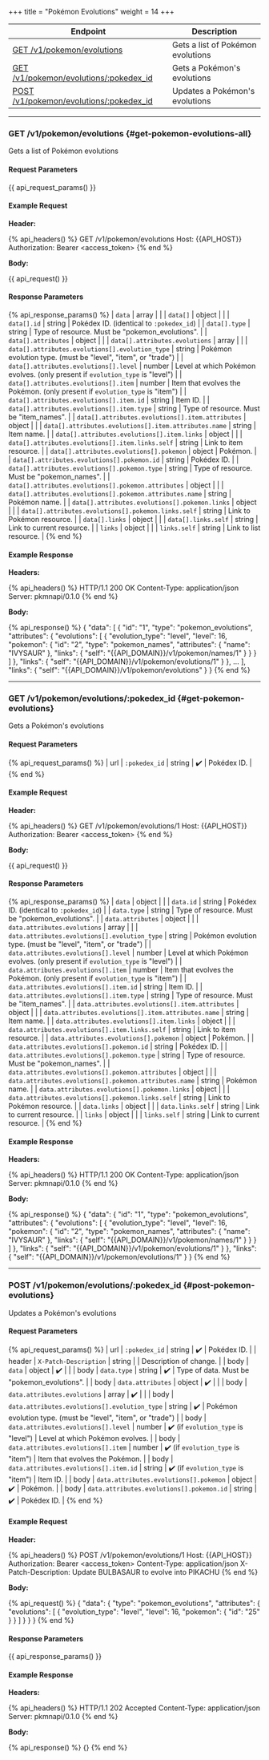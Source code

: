 +++
title = "Pokémon Evolutions"
weight = 14
+++

| Endpoint                                                            | Description                       |
|---------------------------------------------------------------------|-----------------------------------|
| [GET /v1/pokemon/evolutions](#get-pokemon-evolutions-all)           | Gets a list of Pokémon evolutions |
| [GET /v1/pokemon/evolutions/:pokedex_id](#get-pokemon-evolutions)   | Gets a Pokémon's evolutions       |
| [POST /v1/pokemon/evolutions/:pokedex_id](#post-pokemon-evolutions) | Updates a Pokémon's evolutions    |

---

### GET /v1/pokemon/evolutions {#get-pokemon-evolutions-all}

Gets a list of Pokémon evolutions

#### Request Parameters

{{ api_request_params() }}

#### Example Request

**Header:**

{% api_headers() %}
GET /v1/pokemon/evolutions
Host: {{API_HOST}}
Authorization: Bearer <access_token>
{% end %}

**Body:**

{{ api_request() }}

#### Response Parameters

{% api_response_params() %}
| `data`                                                   | array  |                                                                               |
| `data[]`                                                 | object |                                                                               |
| `data[].id`                                              | string | Pokédex ID. (identical to `:pokedex_id`)                                      |
| `data[].type`                                            | string | Type of resource. Must be "pokemon_evolutions".                               |
| `data[].attributes`                                      | object |                                                                               |
| `data[].attributes.evolutions`                           | array  |                                                                               |
| `data[].attributes.evolutions[].evolution_type`          | string | Pokémon evolution type. (must be "level", "item", or "trade")                 |
| `data[].attributes.evolutions[].level`                   | number | Level at which Pokémon evolves. (only present if `evolution_type` is "level") |
| `data[].attributes.evolutions[].item`                    | number | Item that evolves the Pokémon. (only present if `evolution_type` is "item")   |
| `data[].attributes.evolutions[].item.id`                 | string | Item ID.                                                                      |
| `data[].attributes.evolutions[].item.type`               | string | Type of resource. Must be "item_names".                                       |
| `data[].attributes.evolutions[].item.attributes`         | object |                                                                               |
| `data[].attributes.evolutions[].item.attributes.name`    | string | Item name.                                                                    |
| `data[].attributes.evolutions[].item.links`              | object |                                                                               |
| `data[].attributes.evolutions[].item.links.self`         | string | Link to item resource.                                                        |
| `data[].attributes.evolutions[].pokemon`                 | object | Pokémon.                                                                      |
| `data[].attributes.evolutions[].pokemon.id`              | string | Pokédex ID.                                                                   |
| `data[].attributes.evolutions[].pokemon.type`            | string | Type of resource. Must be "pokemon_names".                                    |
| `data[].attributes.evolutions[].pokemon.attributes`      | object |                                                                               |
| `data[].attributes.evolutions[].pokemon.attributes.name` | string | Pokémon name.                                                                 |
| `data[].attributes.evolutions[].pokemon.links`           | object |                                                                               |
| `data[].attributes.evolutions[].pokemon.links.self`      | string | Link to Pokémon resource.                                                     |
| `data[].links`                                           | object |                                                                               |
| `data[].links.self`                                      | string | Link to current resource.                                                     |
| `links`                                                  | object |                                                                               |
| `links.self`                                             | string | Link to list resource.                                                        |
{% end %}

#### Example Response

**Headers:**

{% api_headers() %}
HTTP/1.1 200 OK
Content-Type: application/json
Server: pkmnapi/0.1.0
{% end %}

**Body:**

{% api_response() %}
{
    "data": [
        {
            "id": "1",
            "type": "pokemon_evolutions",
            "attributes": {
                "evolutions": [
                    {
                        "evolution_type": "level",
                        "level": 16,
                        "pokemon": {
                            "id": "2",
                            "type": "pokemon_names",
                            "attributes": {
                                "name": "IVYSAUR"
                            },
                            "links": {
                                "self": "{{API_DOMAIN}}/v1/pokemon/names/1"
                            }
                        }
                    }
                ]
            },
            "links": {
                "self": "{{API_DOMAIN}}/v1/pokemon/evolutions/1"
            }
        },
        ...
    ],
    "links": {
        "self": "{{API_DOMAIN}}/v1/pokemon/evolutions"
    }
}
{% end %}

---

### GET /v1/pokemon/evolutions/:pokedex_id {#get-pokemon-evolutions}

Gets a Pokémon's evolutions

#### Request Parameters

{% api_request_params() %}
| url | `:pokedex_id` | string | ✔️ | Pokédex ID. |
{% end %}

#### Example Request

**Header:**

{% api_headers() %}
GET /v1/pokemon/evolutions/1
Host: {{API_HOST}}
Authorization: Bearer <access_token>
{% end %}

**Body:**

{{ api_request() }}

#### Response Parameters

{% api_response_params() %}
| `data`                                                 | object |                                                                               |
| `data.id`                                              | string | Pokédex ID. (identical to `:pokedex_id`)                                      |
| `data.type`                                            | string | Type of resource. Must be "pokemon_evolutions".                               |
| `data.attributes`                                      | object |                                                                               |
| `data.attributes.evolutions`                           | array  |                                                                               |
| `data.attributes.evolutions[].evolution_type`          | string | Pokémon evolution type. (must be "level", "item", or "trade")                 |
| `data.attributes.evolutions[].level`                   | number | Level at which Pokémon evolves. (only present if `evolution_type` is "level") |
| `data.attributes.evolutions[].item`                    | number | Item that evolves the Pokémon. (only present if `evolution_type` is "item")   |
| `data.attributes.evolutions[].item.id`                 | string | Item ID.                                                                      |
| `data.attributes.evolutions[].item.type`               | string | Type of resource. Must be "item_names".                                       |
| `data.attributes.evolutions[].item.attributes`         | object |                                                                               |
| `data.attributes.evolutions[].item.attributes.name`    | string | Item name.                                                                    |
| `data.attributes.evolutions[].item.links`              | object |                                                                               |
| `data.attributes.evolutions[].item.links.self`         | string | Link to item resource.                                                        |
| `data.attributes.evolutions[].pokemon`                 | object | Pokémon.                                                                      |
| `data.attributes.evolutions[].pokemon.id`              | string | Pokédex ID.                                                                   |
| `data.attributes.evolutions[].pokemon.type`            | string | Type of resource. Must be "pokemon_names".                                    |
| `data.attributes.evolutions[].pokemon.attributes`      | object |                                                                               |
| `data.attributes.evolutions[].pokemon.attributes.name` | string | Pokémon name.                                                                 |
| `data.attributes.evolutions[].pokemon.links`           | object |                                                                               |
| `data.attributes.evolutions[].pokemon.links.self`      | string | Link to Pokémon resource.                                                     |
| `data.links`                                           | object |                                                                               |
| `data.links.self`                                      | string | Link to current resource.                                                     |
| `links`                                                | object |                                                                               |
| `links.self`                                           | string | Link to current resource.                                                     |
{% end %}

#### Example Response

**Headers:**

{% api_headers() %}
HTTP/1.1 200 OK
Content-Type: application/json
Server: pkmnapi/0.1.0
{% end %}

**Body:**

{% api_response() %}
{
    "data": {
        "id": "1",
        "type": "pokemon_evolutions",
        "attributes": {
            "evolutions": [
                {
                    "evolution_type": "level",
                    "level": 16,
                    "pokemon": {
                        "id": "2",
                        "type": "pokemon_names",
                        "attributes": {
                            "name": "IVYSAUR"
                        },
                        "links": {
                            "self": "{{API_DOMAIN}}/v1/pokemon/names/1"
                        }
                    }
                }
            ]
        },
        "links": {
            "self": "{{API_DOMAIN}}/v1/pokemon/evolutions/1"
        }
    },
    "links": {
        "self": "{{API_DOMAIN}}/v1/pokemon/evolutions/1"
    }
}
{% end %}

---

### POST /v1/pokemon/evolutions/:pokedex_id {#post-pokemon-evolutions}

Updates a Pokémon's evolutions

#### Request Parameters

{% api_request_params() %}
| url    | `:pokedex_id`                                 | string | ✔️                                  | Pokédex ID.                                                   |
| header | `X-Patch-Description`                         | string |                                    | Description of change.                                        |
| body   | `data`                                        | object | ✔️                                  |                                                               |
| body   | `data.type`                                   | string | ✔️                                  | Type of data. Must be "pokemon_evolutions".                   |
| body   | `data.attributes`                             | object | ✔️                                  |                                                               |
| body   | `data.attributes.evolutions`                  | array  | ✔️                                  |                                                               |
| body   | `data.attributes.evolutions[].evolution_type` | string | ✔️                                  | Pokémon evolution type. (must be "level", "item", or "trade") |
| body   | `data.attributes.evolutions[].level`          | number | ✔️ (if `evolution_type` is "level") | Level at which Pokémon evolves.                               |
| body   | `data.attributes.evolutions[].item`           | number | ✔️ (if `evolution_type` is "item")  | Item that evolves the Pokémon.                                |
| body   | `data.attributes.evolutions[].item.id`        | string | ✔️ (if `evolution_type` is "item")  | Item ID.                                                      |
| body   | `data.attributes.evolutions[].pokemon`        | object | ✔️                                  | Pokémon.                                                      |
| body   | `data.attributes.evolutions[].pokemon.id`     | string | ✔️                                  | Pokédex ID.                                                   |
{% end %}

#### Example Request

**Header:**

{% api_headers() %}
POST /v1/pokemon/evolutions/1
Host: {{API_HOST}}
Authorization: Bearer <access_token>
Content-Type: application/json
X-Patch-Description: Update BULBASAUR to evolve into PIKACHU
{% end %}

**Body:**

{% api_request() %}
{
    "data": {
        "type": "pokemon_evolutions",
        "attributes": {
            "evolutions": [
                {
                    "evolution_type": "level",
                    "level": 16,
                    "pokemon": {
                        "id": "25"
                    }
                }
            ]
        }
    }
}
{% end %}

#### Response Parameters

{{ api_response_params() }}

#### Example Response

**Headers:**

{% api_headers() %}
HTTP/1.1 202 Accepted
Content-Type: application/json
Server: pkmnapi/0.1.0
{% end %}

**Body:**

{% api_response() %}
{}
{% end %}
